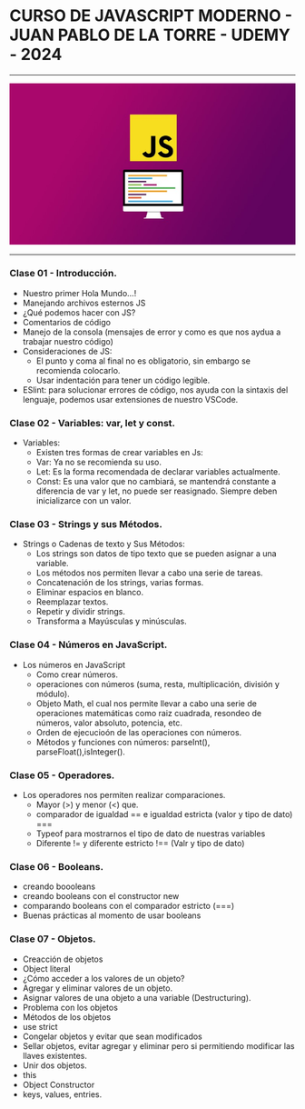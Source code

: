 # CURSO DE JAVASCRIPT MODERNO - JUAN PABLO DE LA TORRE - UDEMY - 2024

---

![Curso Moderno de JavaScript](Curso-JS-Moderno/assets/img/portada.jpg)

---

### Clase 01 - Introducción.

- Nuestro primer Hola Mundo...!
- Manejando archivos esternos JS
- ¿Qué podemos hacer con JS?
- Comentarios de código
- Manejo de la consola (mensajes de error y como es que nos aydua a trabajar nuestro código)
- Consideraciones de JS:
  - El punto y coma al final no es obligatorio, sin embargo se recomienda colocarlo.
  - Usar indentación para tener un código legible.
- ESlint: para solucionar errores de código, nos ayuda con la sintaxis del lenguaje, podemos usar extensiones de nuestro VSCode.

### Clase 02 - Variables: var, let y const.

- Variables:
  - Existen tres formas de crear variables en Js:
  - Var: Ya no se recomienda su uso.
  - Let: Es la forma recomendada de declarar variables actualmente.
  - Const: Es una valor que no cambiará, se mantendrá constante a diferencia de var y let, no puede ser reasignado. Siempre deben inicializarce con un valor.

### Clase 03 - Strings y sus Métodos.

- Strings o Cadenas de texto y Sus Métodos:
  - Los strings son datos de tipo texto que se pueden asignar a una variable.
  - Los métodos nos permiten llevar a cabo una serie de tareas.
  - Concatenación de los strings, varias formas.
  - Eliminar espacios en blanco.
  - Reemplazar textos.
  - Repetir y dividir strings.
  - Transforma a Mayúsculas y minúsculas.

### Clase 04 - Números en JavaScript.

- Los números en JavaScript
  - Como crear números.
  - operaciones con números (suma, resta, multiplicación, división y módulo).
  - Objeto Math, el cual nos permite llevar a cabo una serie de operaciones matemáticas como raiz cuadrada, resondeo de números, valor absoluto, potencia, etc.
  - Orden de ejecucioón de las operaciones con números.
  - Métodos y funciones con números: parseInt(), parseFloat(),isInteger().

### Clase 05 - Operadores.

- Los operadores nos permiten realizar comparaciones.
  - Mayor (>) y menor (<) que.
  - comparador de igualdad == e igualdad estricta (valor y tipo de dato) ===
  - Typeof para mostrarnos el tipo de dato de nuestras variables
  - Diferente != y diferente estricto !== (Valr y tipo de dato)

### Clase 06 - Booleans.

- creando boooleans
- creando booleans con el constructor new
- comparando booleans con el comparador estricto (===)
- Buenas prácticas al momento de usar booleans

### Clase 07 - Objetos.

- Creacción de objetos
- Object literal
- ¿Cómo acceder a los valores de un objeto?
- Agregar y eliminar valores de un objeto.
- Asignar valores de una objeto a una variable (Destructuring).
- Problema con los objetos
- Métodos de los objetos
- use strict
- Congelar objetos y evitar que sean modificados
- Sellar objetos, evitar agregar y eliminar pero si permitiendo modificar las llaves existentes.
- Unir dos objetos.
- this
- Object Constructor
- keys, values, entries.

